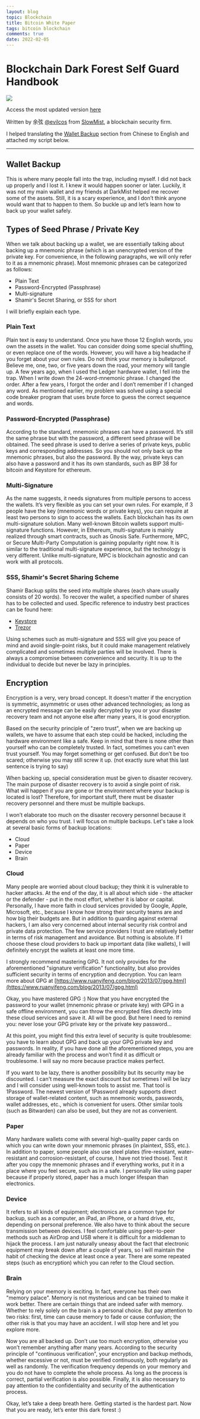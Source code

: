 ```yaml
---
layout: blog
topic: Blockchain
title: Bitcoin White Paper
tags: bitcoin blockchain
comments: true
date: 2022-02-05
---
```


# Blockchain Dark Forest Self Guard Handbook

![](/assets/Blockchain-Dark-Forest-Self-Guard-Handbook-d83367cf.png)

Access the most updated version [here](https://github.com/slowmist/Blockchain-dark-forest-selfguard-handbook)

Written by 余弦 [@evilcos](https://twitter.com/evilcos) from [SlowMist](https://www.slowmist.com/en/#home), a blockchain security firm.

I helped translating the [Wallet Backup](https://github.com/slowmist/Blockchain-dark-forest-selfguard-handbook#%E5%A4%87%E4%BB%BD%E9%92%B1%E5%8C%85) section from Chinese to English and attached my script below.

* * *


## Wallet Backup

This is where many people fall into the trap, including myself. I did not back up properly and I lost it. I knew it would happen sooner or later. Luckily, it was not my main wallet and my friends at DarkMist helped me recover some of the assets.  Still, it is a scary experience, and I don’t think anyone would want that to happen to them. So buckle up and let’s learn how to back up your wallet safely.

## Types of Seed Phrase / Private Key
When we talk about backing up a wallet, we are essentially talking about backing up a mnemonic phrase (which is an unencrypted version of the private key. For convenience, in the following paragraphs, we will only refer to it as a mnemonic phrase). Most mnemonic phrases can be categorized as follows:
* Plain Text
* Password-Encrypted (Passphrase)
* Multi-signature
* Shamir's Secret Sharing, or SSS for short

I will briefly explain each type.

### Plain Text

Plain text is easy to understand. Once you have those 12 English words, you own the assets in the wallet. You can consider doing some special shuffling, or even replace one of the words. However, you will have a big headache if you forget about your own rules. Do not think your memory is bulletproof. Believe me, one, two, or five years down the road, your memory will tangle up. A few years ago, when I used the Ledger hardware wallet, I fell into the trap. When I write down the 24-word-mnemonic phrase. I changed the order. After a few years, I forgot the order and I don’t remember if I changed any word. As mentioned earlier, my problem was solved using a special code breaker program that uses brute force to guess the correct sequence and words.

### Password-Encrypted (Passphrase)

According to the standard, mnemonic phrases can have a password. It’s still the same phrase but with the password, a different seed phrase will be obtained. The seed phrase is used to derive a series of private keys, public keys and corresponding addresses. So you should not only back up the mnemonic phrases, but also the password. By the way, private keys can also have a password and it has its own standards, such as BIP 38 for bitcoin and Keystore for ethereum.

### Multi-Signature

As the name suggests, it needs signatures from multiple persons to access the wallets. It’s very flexible as you can set your own rules. For example, if 3 people have the key (mnemonic words or private keys), you can require at least two persons to sign to access the wallets. Each blockchain has its own multi-signature solution. Many well-known Bitcoin wallets support multi-signature functions. However, in Ethereum, multi-signature is mainly realized through smart contracts, such as Gnosis Safe. Furthermore, MPC, or Secure Multi-Party Computation is gaining popularity right now. It is similar to the traditional multi-signature experience, but the technology is very different. Unlike multi-signature, MPC is blockchain agnostic and can work with all protocols.

### SSS, Shamir's Secret Sharing Scheme
Shamir Backup splits the seed into multiple shares (each share usually consists of 20 words). To recover the wallet, a specified number of shares has to be collected and used. Specific reference to industry best practices can be found here:

* [Keystore](https://support.keyst.one/advanced-features/recovery-phrase/import-or-create-shamir-backup)
* [Trezor](https://wiki.trezor.io/Shamir_backup)

Using schemes such as multi-signature and SSS will give you peace of mind and avoid single-point risks, but it could make management relatively complicated and sometimes multiple parties will be involved. There is always a compromise between convenience and security. It is up to the individual to decide but never be lazy in principles.

## Encryption

Encryption is a very, very broad concept. It doesn't matter if the encryption is symmetric, asymmetric or uses other advanced technologies; as long as an encrypted message can be easily decrypted by you or your disaster recovery team and not anyone else after many years, it is good encryption.

Based on the security principle of "zero trust", when we are backing up wallets, we have to assume that each step could be hacked, including the hardware environment like a safe. Keep in mind that there is none other than yourself who can be completely trusted. In fact, sometimes you can’t even trust yourself. You may forget something or get confused. But don’t be too scared; otherwise you may still screw it up. (not exactly sure what this last sentence is trying to say)

When backing up, special consideration must be given to disaster recovery. The main purpose of disaster recovery is to avoid a single point of risk. What will happen if you are gone or the environment where your backup is located is lost? Therefore, for important stuff, there must be disaster recovery personnel and there must be multiple backups.

I won’t elaborate too much on the disaster recovery personnel because it depends on who you trust. I will focus on multiple backups. Let's take a look at several basic forms of backup locations:

* Cloud
* Paper
* Device
* Brain

### Cloud
Many people are worried about cloud backup; they think it is vulnerable to hacker attacks.  At the end of the day, it is all about which side - the attacker or the defender - put in the most effort, whether it is labor or capital. Personally, I have more faith in cloud services provided by Google, Apple, Microsoft, etc., because I know how strong their security teams are and how big their budgets are. But in addition to guarding against external hackers, I am also very concerned about internal security risk control and private data protection. The few service providers I trust are relatively better in terms of risk management and avoidance. But nothing is absolute. If I choose these cloud providers to back up important data (like wallets), I will definitely encrypt the wallets at least one more time.

I strongly recommend mastering GPG. It not only provides for the aforementioned "signature verification" functionality, but also provides sufficient security in terms of encryption and decryption. You can learn more about GPG at [https://www.ruanyifeng.com/blog/2013/07/gpg.html](https://www.ruanyifeng.com/blog/2013/07/gpg.html)

Okay, you have mastered GPG :) Now that you have encrypted the password to your wallet (mnemonic phrase or private key) with GPG in a safe offline environment, you can throw the encrypted files directly into these cloud services and save it. All will be good. But here I need to remind you: never lose your GPG private key or the private key password...

At this point, you might find this extra level of security is quite troublesome: you have to learn about GPG and back up your GPG private key and passwords. In reality, if you have done all the aforementioned steps, you are already familiar with the process and won’t find it as difficult or troublesome. I will say no more because practice makes perfect.

If you want to be lazy, there is another possibility but its security may be discounted. I can't measure the exact discount but sometimes I will be lazy and I will consider using well-known tools to assist me. That tool is 1Password. The newest version of 1Password already supports direct storage of wallet-related content, such as mnemonic words, passwords, wallet addresses, etc., which is convenient for users. Other similar tools (such as Bitwarden) can also be used, but they are not as convenient.

### Paper

Many hardware wallets come with several high-quality paper cards on which you can write down your mnemonic phrases (in plaintext, SSS, etc.). In addition to paper, some people also use steel plates (fire-resistant, water-resistant and corrosion-resistant, of course, I have not tried those). Test it after you copy the mnemonic phrases and if everything works, put it in a place where you feel secure, such as in a safe. I personally like using paper because if properly stored, paper has a much longer lifespan than electronics.

### Device
It refers to all kinds of equipment; electronics are a common type for backup, such as a computer, an iPad, an iPhone, or a hard drive, etc, depending on personal preference. We also have to think about the secure transmission between devices. I feel comfortable using peer-to-peer methods such as AirDrop and USB where it is difficult for a middleman to hijack the process. I am just naturally uneasy about the fact that electronic equipment may break down after a couple of years, so I will maintain the habit of checking the device at least once a year. There are some repeated steps (such as encryption) which you can refer to the Cloud section.

### Brain
Relying on your memory is exciting. In fact, everyone has their own "memory palace". Memory is not mysterious and can be trained to make it work better. There are certain things that are indeed safer with memory. Whether to rely solely on the brain is a personal choice. But pay attention to two risks: first, time can cause memory to fade or cause confusion; the other risk is that you may have an accident. I will stop here and let you explore more.

Now you are all backed up. Don’t use too much encryption, otherwise you won’t remember anything after many years. According to the security principle of  "continuous verification", your encryption and backup methods, whether excessive or not, must be verified continuously, both regularly as well as randomly. The verification frequency depends on your memory and you do not have to complete the whole process. As long as the process is correct, partial verification is also possible. Finally, it is also necessary to pay attention to the confidentiality and security of the authentication process.

Okay, let’s take a deep breath here. Getting started is the hardest part. Now that you are ready, let’s enter this dark forest :)
